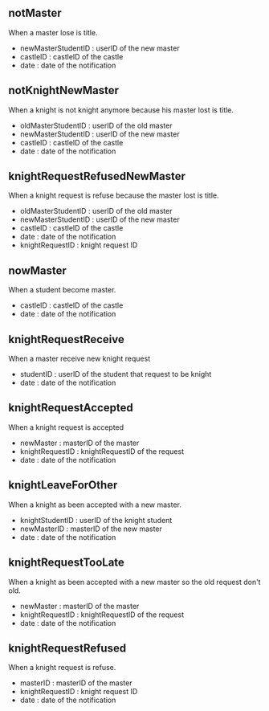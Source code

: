 ## notMaster 
When a master lose is title. <br/>
* newMasterStudentID : userID of the new master
* castleID : castleID of the castle
* date : date of the notification

## notKnightNewMaster
When a knight is not knight anymore because his master lost is title. <br/>
* oldMasterStudentID : userID of the old master
* newMasterStudentID : userID of the new master
* castleID : castleID of the castle
* date : date of the notification

## knightRequestRefusedNewMaster
When a knight request is refuse because the master lost is title. <br/>
* oldMasterStudentID : userID of the old master
* newMasterStudentID : userID of the new master
* castleID : castleID of the castle
* date : date of the notification
* knightRequestID : knight request ID

## nowMaster
When a student become master. <br/>
* castleID : castleID of the castle
* date : date of the notification

## knightRequestReceive
When a master receive new knight request <br/>
* studentID : userID of the student that request to be knight
* date : date of the notification

## knightRequestAccepted
When a knight request is accepted <br/>
* newMaster : masterID of the master
* knightRequestID : knightRequestID of the request
* date : date of the notification

## knightLeaveForOther
When a knight as been accepted with a new master. <br/>
* knightStudentID : userID of the knight student
* newMasterID : masterID of the new master
* date : date of the notification


## knightRequestTooLate
When a knight as been accepted with a new master so the old request don't old. <br/>
* newMaster : masterID of the master
* knightRequestID : knightRequestID of the request
* date : date of the notification


## knightRequestRefused
When a knight request is refuse. <br/>
* masterID : masterID of the master
* knightRequestID : knight request ID
* date : date of the notification
